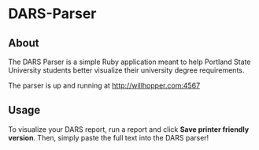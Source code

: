 # DARS-Parser

## About

The DARS Parser is a simple Ruby application meant to help Portland State University students better visualize their university degree requirements.

The parser is up and running at http://willhopper.com:4567

## Usage

To visualize your DARS report, run a report and click **Save printer friendly version**. Then, simply paste the full text into the DARS parser!
